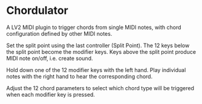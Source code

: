 # Chordulator

A LV2 MIDI plugin to trigger chords from single MIDI notes, with chord configuration defined by other MIDI notes.

Set the split point using the last controller (Split Point). The 12 keys below the split point become the modifier keys. Keys above the split point produce MIDI note on/off, i.e. create sound.

Hold down one of the 12 modifier keys with the left hand. Play individual notes with the right hand to hear the corresponding chord.

Adjust the 12 chord parameters to select which chord type will be triggered when each modifier key is pressed.